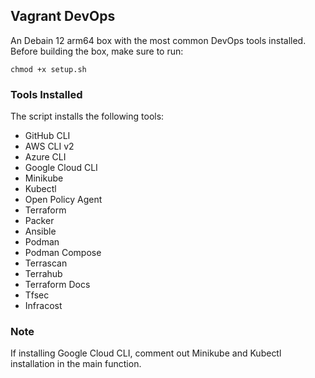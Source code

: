 ## Vagrant DevOps
An Debain 12 arm64 box with the most common DevOps tools installed. Before building the box, make sure to run:

```
chmod +x setup.sh
```

### Tools Installed
The script installs the following tools:

* GitHub CLI
* AWS CLI v2
* Azure CLI
* Google Cloud CLI
* Minikube
* Kubectl
* Open Policy Agent
* Terraform
* Packer
* Ansible
* Podman
* Podman Compose
* Terrascan
* Terrahub
* Terraform Docs
* Tfsec
* Infracost

### Note
If installing Google Cloud CLI, comment out Minikube and Kubectl installation in the main function.

